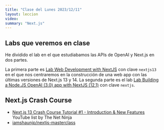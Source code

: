 ```yaml
---
title: "Clase del Lunes 2023/12/11"
layout: leccion
video: 
summary: "Next.js"
---
```



## Labs que veremos en clase

He dividido el lab en el que estudiabamos las APIs de OpenAI y Next.js en dos partes. 

La primera parte es [Lab Web Development with NextJS](/practicas/nextjs13) con clave `nextjs13` en el que nos centraremos en la construcción de una web app con las últimas versiones de Next.js 13 y 14. La segunda parte es el lab [Lab Building a Node.JS OpenAI (3.0) app with NextJS (12.1)](/practicas/nextjs) con clave `nextjs`.

## Next.js Crash Course

* [Next.js 13 Crash Course Tutorial #1 - Introduction & New Features](https://www.youtube.com/watch?v=TJQbDPGzm0Y&list=PL4cUxeGkcC9jZIVqmy_QhfQdi6mzQvJnT) YouTube list by The Net Ninja
* [iamshaunjp/nextjs-masterclass](https://github.com/iamshaunjp/nextjs-masterclass/)

<!--
## JavaScript Mastery course

* [Next.js 14 Full Course 2023. Build and Deploy a Full Stack App Using the Official React Framework](https://www.youtube.com/watch?v=wm5gMKuwSYk&list=PL6QREj8te1P7gixBDSU8JLvQndTEEX3c3)

## Next.js 13 AI Prompt Sharing

* [adrianhajdin/project_next_13_ai_prompt_sharing](https://github.com/adrianhajdin/project_next_13_ai_prompt_sharing)
-->


